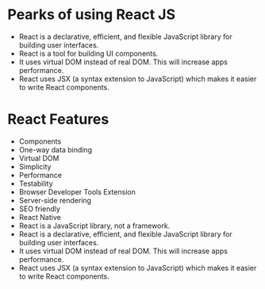 # Pearks of using React JS
- React is a declarative, efficient, and flexible JavaScript library for building user interfaces.
- React is a tool for building UI components.
- It uses virtual DOM instead of real DOM. This will increase apps performance.
- React uses JSX (a syntax extension to JavaScript) which makes it easier to write React components.

# React Features
- Components
- One-way data binding
- Virtual DOM
- Simplicity
- Performance
- Testability
- Browser Developer Tools Extension
- Server-side rendering
- SEO friendly
- React Native
- React is a JavaScript library, not a framework.
- React is a declarative, efficient, and flexible JavaScript library for building user interfaces.
- It uses virtual DOM instead of real DOM. This will increase apps performance.
- React uses JSX (a syntax extension to JavaScript) which makes it easier to write React components.